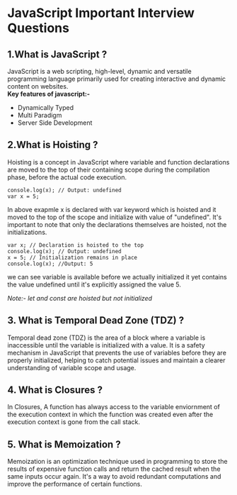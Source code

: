 # JavaScript Important Interview Questions


## 1.What is JavaScript ?
JavaScript is a web scripting, high-level, dynamic and versatile programming language primarily used for creating interactive and dynamic content on websites.</br>
**Key features of javascript:-**
- Dynamically Typed</br>
- Multi Paradigm</br>
- Server Side Development</br>


## 2.What is Hoisting ?
Hoisting is a concept in JavaScript where variable and function declarations are moved to the top of their containing scope during the compilation phase, before the actual code execution.
```
console.log(x); // Output: undefined
var x = 5;
```
In above exapmle x is declared with var keyword which is hoisted and it moved to the top of the scope and initialize with value of "undefined". It's important to note that only the declarations themselves are hoisted, not the initializations. 
```
var x; // Declaration is hoisted to the top
console.log(x); // Output: undefined
x = 5; // Initialization remains in place
console.log(x); //Output: 5
```
we can see variable is available before we actually initialized it yet contains the value undefined until it's explicitly assigned the value 5.

*Note:- let and const are hoisted but not initialized* 

## 3. What is Temporal Dead Zone (TDZ) ?
 Temporal dead zone (TDZ) is the area of a block where a variable is inaccessible until the variable is initialized with a value. It is a safety mechanism in JavaScript that prevents the use of variables before they are properly initialized, helping to catch potential issues and maintain a clearer understanding of variable scope and usage.

## 4. What is Closures ?
 In Closures, A function has always access to the variable enviornment of the execution context in which the function was created even after the execution context is gone from  the call stack.

## 5. What is Memoization ?
Memoization is an optimization technique used in programming to store the results of expensive function calls and return the cached result when the same inputs occur again. It's a way to avoid redundant computations and improve the performance of certain functions. 
